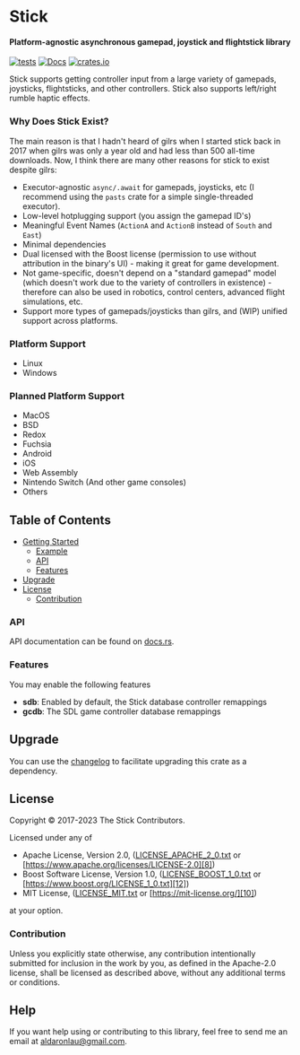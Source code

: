 # Stick

#### Platform-agnostic asynchronous gamepad, joystick and flightstick library

[![tests](https://github.com/ardaku/stick/workflows/tests/badge.svg)](https://github.com/ardaku/stick/actions?query=workflow%3Atests)
[![Docs](https://docs.rs/stick/badge.svg)](https://docs.rs/stick)
[![crates.io](https://img.shields.io/crates/v/stick.svg)](https://crates.io/crates/stick)

Stick supports getting controller input from a large variety of gamepads,
joysticks, flightsticks, and other controllers.  Stick also supports left/right
rumble haptic effects.

### Why Does Stick Exist?
The main reason is that I hadn't heard of gilrs when I started stick back in
2017 when gilrs was only a year old and had less than 500 all-time downloads.
Now, I think there are many other reasons for stick to exist despite gilrs:

 - Executor-agnostic `async/.await` for gamepads, joysticks, etc (I recommend
   using the `pasts` crate for a simple single-threaded executor).
 - Low-level hotplugging support (you assign the gamepad ID's)
 - Meaningful Event Names (`ActionA` and `ActionB` instead of `South` and
   `East`)
 - Minimal dependencies
 - Dual licensed with the Boost license (permission to use without attribution
   in the binary's UI) - making it great for game development.
 - Not game-specific, doesn't depend on a "standard gamepad" model (which
   doesn't work due to the variety of controllers in existence) - therefore can
   also be used in robotics, control centers, advanced flight simulations, etc.
 - Support more types of gamepads/joysticks than gilrs, and (WIP) unified
   support across platforms.

### Platform Support
 - Linux
 - Windows

### Planned Platform Support
 - MacOS
 - BSD
 - Redox
 - Fuchsia
 - Android
 - iOS
 - Web Assembly
 - Nintendo Switch (And other game consoles)
 - Others

## Table of Contents
- [Getting Started](#getting-started)
   - [Example](#example)
   - [API](#api)
   - [Features](#features)
- [Upgrade](#upgrade)
- [License](#license)
   - [Contribution](#contribution)

### API
API documentation can be found on [docs.rs](https://docs.rs/stick).

### Features
You may enable the following features
 - **sdb**: Enabled by default, the Stick database controller remappings
 - **gcdb**: The SDL game controller database remappings

## Upgrade
You can use the [changelog][3] to facilitate upgrading this crate as a dependency.

## License
Copyright © 2017-2023 The Stick Contributors.

Licensed under any of
 - Apache License, Version 2.0, ([LICENSE_APACHE_2_0.txt][7]
   or [https://www.apache.org/licenses/LICENSE-2.0][8])
 - Boost Software License, Version 1.0, ([LICENSE_BOOST_1_0.txt][11]
   or [https://www.boost.org/LICENSE_1_0.txt][12])
 - MIT License, ([LICENSE_MIT.txt][9] or [https://mit-license.org/][10])

at your option.

### Contribution
Unless you explicitly state otherwise, any contribution intentionally submitted
for inclusion in the work by you, as defined in the Apache-2.0 license, shall be
licensed as described above, without any additional terms or conditions.

## Help
If you want help using or contributing to this library, feel free to send me an
email at [aldaronlau@gmail.com][13].

[0]: https://docs.rs/stick
[1]: https://crates.io/crates/stick
[2]: https://github.com/ardaku/stick/actions?query=workflow%3Atests
[3]: https://github.com/ardaku/stick/blob/stable/CHANGELOG.md
[4]: https://github.com/ardaku/stick/
[5]: https://docs.rs/stick#getting-started
[6]: https://aldaronlau.com/
[7]: https://github.com/ardaku/stick/blob/stable/LICENSE_APACHE_2_0.txt
[8]: https://www.apache.org/licenses/LICENSE-2.0
[9]: https://github.com/ardaku/stick/blob/stable/LICENSE_MIT.txt
[10]: https://mit-license.org/
[11]: https://github.com/ardaku/stick/blob/stable/LICENSE_BOOST_1_0.txt
[12]: https://www.boost.org/LICENSE_1_0.txt
[13]: mailto:aldaronlau@gmail.com

